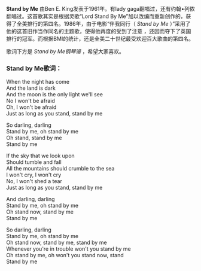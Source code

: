 

**Stand by Me** 由Ben E. King发表于1961年。有lady gaga翻唱过，还有约翰•列侬翻唱过。这首歌其实是根据灵歌“Lord
Stand By Me”加以改编而重新创作的，获得了全美排行的第四名。1986年，由于电影“伴我同行（ _Stand by Me_
）”采用了他的这首旧作当作同名的主题歌，使得他再度的受到了注意 ，还因而夺下了英国排行的冠军。而根据BMI的统计，还是全美二十世纪最受欢迎百大歌曲的第四名。

  
歌词下方是 _Stand by Me钢琴谱_ ，希望大家喜欢。

### Stand by Me歌词：

When the night has come  
And the land is dark  
And the moon is the only light we'll see  
No I won't be afraid  
Oh, I won't be afraid  
Just as long as you stand, stand by me

So darling, darling  
Stand by me, oh stand by me  
Oh stand, stand by me  
Stand by me

If the sky that we look upon  
Should tumble and fall  
All the mountains should crumble to the sea  
I won't cry, I won't cry  
No, I won't shed a tear  
Just as long as you stand, stand by me

And darling, darling  
Stand by me, oh stand by me  
Oh stand now, stand by me  
Stand by me

So darling, darling  
Stand by me, oh stand by me  
Oh stand now, stand by me, stand by me  
Whenever you're in trouble won't you stand by me  
Oh stand by me, oh won't you stand now, stand  
Stand by me

